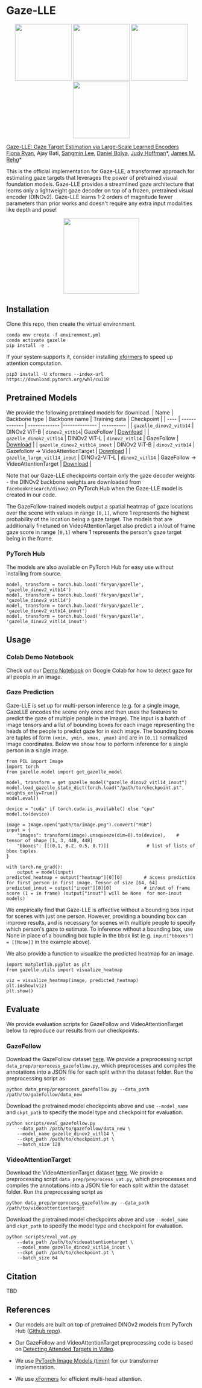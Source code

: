 # Gaze-LLE
<div style="text-align:center;">
    <img src="./assets/the_office.png" height="150"/>
    <img src="./assets/MLB_1.gif" height="150"/>
    <img src="./assets/succession.png" height="150"/>
    <img src="./assets/CBS_2.gif" height="150"/>
</div>

[Gaze-LLE: Gaze Target Estimation via Large-Scale Learned Encoders](https://fkryan.github.io/gazelle) \
[Fiona Ryan](https://fkryan.github.io/), Ajay Bati, [Sangmin Lee](https://sites.google.com/view/sangmin-lee), [Daniel Bolya](https://dbolya.github.io/), [Judy Hoffman](https://faculty.cc.gatech.edu/~judy/)\*, [James M. Rehg](https://rehg.org/)\*


This is the official implementation for Gaze-LLE, a transformer approach for estimating gaze targets that leverages the power of pretrained visual foundation models. Gaze-LLE provides a streamlined gaze architecture that learns only a lightweight gaze decoder on top of a frozen, pretrained visual encoder (DINOv2). Gaze-LLE learns 1-2 orders of magnitude fewer parameters than prior works and doesn't require any extra input modalities like depth and pose!

<div style="text-align:center;">
    <img src="./assets/gazelle_arch.png" height="200"/>
</div>


## Installation

Clone this repo, then create the virtual environment.
```
conda env create -f environment.yml
conda activate gazelle
pip install -e .
```
If your system supports it, consider installing [xformers](https://github.com/facebookresearch/xformers) to speed up attention computation.
```
pip3 install -U xformers --index-url https://download.pytorch.org/whl/cu118
```

## Pretrained Models

We provide the following pretrained models for download.
| Name | Backbone type | Backbone name | Training data | Checkpoint |
| ---- | ------------- | ------------- |-------------- | ---------- |
| ```gazelle_dinov2_vitb14``` | DINOv2 ViT-B | ```dinov2_vitb14```| GazeFollow | [Download](https://github.com/fkryan/gazelle/releases/download/v1.0.0/gazelle_dinov2_vitb14.pt) |
| ```gazelle_dinov2_vitl14``` | DINOv2 ViT-L | ```dinov2_vitl14``` | GazeFollow | [Download](https://github.com/fkryan/gazelle/releases/download/v1.0.0/gazelle_dinov2_vitl14.pt) |
| ```gazelle_dinov2_vitb14_inout``` | DINOv2 ViT-B | ```dinov2_vitb14``` | Gazefollow -> VideoAttentionTarget | [Download](https://github.com/fkryan/gazelle/releases/download/v1.0.0/gazelle_dinov2_vitb14_inout.pt) |
| ```gazelle_large_vitl14_inout``` | DINOv2-ViT-L | ```dinov2_vitl14```  | GazeFollow -> VideoAttentionTarget | [Download](https://github.com/fkryan/gazelle/releases/download/v1.0.0/gazelle_dinov2_vitl14_inout.pt) |


Note that our Gaze-LLE checkpoints contain only the gaze decoder weights - the DINOv2 backbone weights are downloaded from ```facebookresearch/dinov2``` on PyTorch Hub when the Gaze-LLE model is created in our code.

The GazeFollow-trained models output a spatial heatmap of gaze locations over the scene with values in range ```[0,1]```, where 1 represents the highest probability of the location being a gaze target. The models that are additionally finetuned on VideoAttentionTarget also predict a in/out of frame gaze score in range ```[0,1]``` where 1 represents the person's gaze target being in the frame.

### PyTorch Hub

The models are also available on PyTorch Hub for easy use without installing from source.
```
model, transform = torch.hub.load('fkryan/gazelle', 'gazelle_dinov2_vitb14')
model, transform = torch.hub.load('fkryan/gazelle', 'gazelle_dinov2_vitl14')
model, transform = torch.hub.load('fkryan/gazelle', 'gazelle_dinov2_vitb14_inout')
model, transform = torch.hub.load('fkryan/gazelle', 'gazelle_dinov2_vitl14_inout')
```


## Usage
### Colab Demo Notebook
Check out our [Demo Notebook](https://colab.research.google.com/drive/1TSoyFvNs1-au9kjOZN_fo5ebdzngSPDq?usp=sharing) on Google Colab for how to detect gaze for all people in an image.

### Gaze Prediction
Gaze-LLE is set up for multi-person inference (e.g. for a single image, GazeLLE encodes the scene only once and then uses the features to predict the gaze of multiple people in the image). The input is a batch of image tensors and a list of bounding boxes for each image representing the heads of the people to predict gaze for in each image. The bounding boxes are tuples of form ```(xmin, ymin, xmax, ymax)``` and are in ```[0,1]``` normalized image coordinates. Below we show how to perform inference for a single person in a single image.
```
from PIL import Image
import torch
from gazelle.model import get_gazelle_model

model, transform = get_gazelle_model("gazelle_dinov2_vitl14_inout")
model.load_gazelle_state_dict(torch.load("/path/to/checkpoint.pt", weights_only=True))
model.eval()

device = "cuda" if torch.cuda.is_available() else "cpu"
model.to(device)

image = Image.open("path/to/image.png").convert("RGB")
input = {
    "images": transform(image).unsqueeze(dim=0).to(device),    # tensor of shape [1, 3, 448, 448]
    "bboxes": [[(0.1, 0.2, 0.5, 0.7)]]              # list of lists of bbox tuples
}

with torch.no_grad():
    output = model(input)
predicted_heatmap = output["heatmap"][0][0]        # access prediction for first person in first image. Tensor of size [64, 64]
predicted_inout = output["inout"][0][0]            # in/out of frame score (1 = in frame) (output["inout"] will be None  for non-inout models)
```
We empirically find that Gaze-LLE is effective without a bounding box input for scenes with just one person. However, providing a bounding box can improve results, and is necessary for scenes with multiple people to specify which person's gaze to estimate. To inference without a bounding box, use None in place of a bounding box tuple in the bbox list (e.g. ```input["bboxes"] = [[None]]``` in the example above).


We also provide a function to visualize the predicted heatmap for an image.
```
import matplotlib.pyplot as plt
from gazelle.utils import visualize_heatmap

viz = visualize_heatmap(image, predicted_heatmap)
plt.imshow(viz)
plt.show()
```


## Evaluate
We provide evaluation scripts for GazeFollow and VideoAttentionTarget below to reproduce our results from our checkpoints.
### GazeFollow
Download the GazeFollow dataset [here](https://github.com/ejcgt/attention-target-detection?tab=readme-ov-file#dataset). We provide a preprocessing script ```data_prep/preprocess_gazefollow.py```, which preprocesses and compiles the annotations into a JSON file for each split within the dataset folder. Run the preprocessing script as
```
python data_prep/preprocess_gazefollow.py --data_path /path/to/gazefollow/data_new
```
Download the pretrained model checkpoints above and use ```--model_name``` and ```ckpt_path``` to specify the model type and checkpoint for evaluation.

```
python scripts/eval_gazefollow.py
    --data_path /path/to/gazefollow/data_new \
    --model_name gazelle_dinov2_vitl14 \
    --ckpt_path /path/to/checkpoint.pt \
    --batch_size 128
```


### VideoAttentionTarget
Download the VideoAttentionTarget dataset [here](https://github.com/ejcgt/attention-target-detection?tab=readme-ov-file#dataset-1). We provide a preprocessing script ```data_prep/preprocess_vat.py```, which preprocesses and compiles the annotations into a JSON file for each split within the dataset folder. Run the preprocessing script as
```
python data_prep/preprocess_gazefollow.py --data_path /path/to/videoattentiontarget
```
Download the pretrained model checkpoints above and use ```--model_name``` and ```ckpt_path``` to specify the model type and checkpoint for evaluation.
```
python scripts/eval_vat.py
    --data_path /path/to/videoattentiontarget \
    --model_name gazelle_dinov2_vitl14_inout \
    --ckpt_path /path/to/checkpoint.pt \
    --batch_size 64
```

## Citation

TBD

## References

- Our models are built on top of pretrained DINOv2 models from PyTorch Hub ([Github repo](https://github.com/facebookresearch/dinov2)).

- Our GazeFollow and VideoAttentionTarget preprocessing code is based on [Detecting Attended Targets in Video](https://github.com/ejcgt/attention-target-detection).

- We use [PyTorch Image Models (timm)](https://github.com/huggingface/pytorch-image-models) for our transformer implementation.

- We use [xFormers](https://github.com/facebookresearch/xformers) for efficient multi-head attention.
